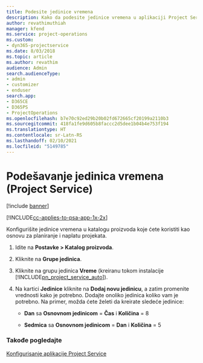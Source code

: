 ```yaml
---
title: Podesite jedinice vremena
description: Kako da podesite jedinice vremena u aplikaciji Project Service
author: revathimuthiah
manager: kfend
ms.service: project-operations
ms.custom:
- dyn365-projectservice
ms.date: 8/03/2018
ms.topic: article
ms.author: revathim
audience: Admin
search.audienceType:
- admin
- customizer
- enduser
search.app:
- D365CE
- D365PS
- ProjectOperations
ms.openlocfilehash: b7e70c92ed29b20b02fd672665cf20199a2110b3
ms.sourcegitcommit: 418fa1fe9d605b8faccc2d5dee1b04b4e753f194
ms.translationtype: HT
ms.contentlocale: sr-Latn-RS
ms.lasthandoff: 02/10/2021
ms.locfileid: "5149785"
---
```

# <a name="set-up-time-units-project-service"></a>Podešavanje jedinica vremena (Project Service)

[!include [banner](../includes/psa-now-project-operations.md)]

[!INCLUDE[cc-applies-to-psa-app-1x-2x](../includes/cc-applies-to-psa-app-1x-2x.md)]

Konfigurišite jedinice vremena u katalogu proizvoda koje ćete koristiti kao osnovu za planiranje i naplatu projekata.  
  
1. Idite na **Postavke > Katalog proizvoda**.  
  
2. Kliknite na **Grupe jedinica**.  
  
3. Kliknite na grupu jedinica **Vreme** (kreiranu tokom instalacije [!INCLUDE[pn_project_service_auto](../includes/pn-project-service-auto.md)]).  
  
4. Na kartici **Jedinice** kliknite na **Dodaj novu jedinicu**, a zatim promenite vrednosti kako je potrebno. Dodajte onoliko jedinica koliko vam je potrebno. Na primer, možda ćete želeti da kreirate sledeće jedinice:  
  
   - **Dan** sa **Osnovnom jedinicom** = **Čas** i **Količina** = 8  
  
   - **Sedmica** sa **Osnovnom jedinicom** = **Dan** i **Količina** = 5  
  
### <a name="see-also"></a>Takođe pogledajte  
 [Konfigurisanje aplikacije Project Service](../psa/configure.md)
